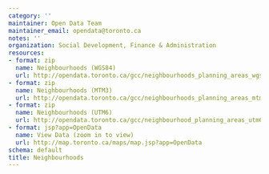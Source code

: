 ```yaml
---
category: ''
maintainer: Open Data Team
maintainer_email: opendata@toronto.ca
notes: ''
organization: Social Development, Finance & Administration
resources:
- format: zip
  name: Neighbourhoods (WGS84)
  url: http://opendata.toronto.ca/gcc/neighbourhoods_planning_areas_wgs84.zip
- format: zip
  name: Neighbourhoods (MTM3)
  url: http://opendata.toronto.ca/gcc/neighbourhoods_planning_areas_mtm3.zip
- format: zip
  name: Neighbourhoods (UTM6)
  url: http://opendata.toronto.ca/gcc/neighbourhood_planning_areas_utm6.zip
- format: jsp?app=OpenData
  name: View Data (zoom in to view)
  url: http://map.toronto.ca/maps/map.jsp?app=OpenData
schema: default
title: Neighbourhoods
---
```


